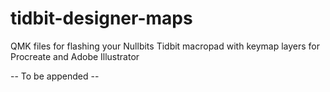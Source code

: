 # tidbit-designer-maps
QMK files for flashing your Nullbits Tidbit macropad with keymap layers for Procreate and Adobe Illustrator

-- To be appended --
